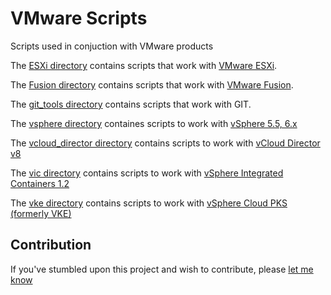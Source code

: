 # VMware Scripts
Scripts used in conjuction with VMware products

The [ESXi directory](ESXi) contains scripts that work with [VMware ESXi](https://www.vmware.com/products/vsphere-hypervisor).

The [Fusion directory](Fusion) contains scripts that work with [VMware Fusion](http://www.vmware.com/products/fusion.html).

The [git_tools directory](git_tools) contains scripts that work with GIT.

The [vsphere directory](vsphere) containes scripts to work with  [vSphere 5.5, 6.x](http://www.vmware.com/uk/products/vsphere.html)

The [vcloud_director directory](vcloud_director) contains scripts to work with [vCloud Director v8](http://www.vmware.com/uk/products/vcloud-director.html)

The [vic directory](vic) contains scripts to work with [vSphere Integrated Containers 1.2](https://www.vmware.com/products/vsphere/integrated-containers.html)

The [vke directory](vke) contains scripts to work with [vSphere Cloud PKS (formerly VKE)](https://cloud.vmware.com/vmware-cloud-pks)

## Contribution
If you've stumbled upon this project and wish to contribute, please
[let me know](mailto:alister@different.com)
